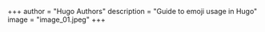+++
author = "Hugo Authors"
description = "Guide to emoji usage in Hugo"
image = "image_01.jpeg"
+++
